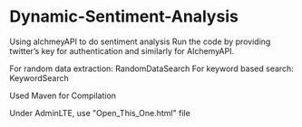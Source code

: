 # Dynamic-Sentiment-Analysis
Using alchmeyAPI to do sentiment analysis
Run the code by providing twitter’s key for authentication and similarly for AlchemyAPI. 

For random data extraction: RandomDataSearch
For keyword based search: KeywordSearch

Used Maven for Compilation

Under AdminLTE, use "Open_This_One.html" file
